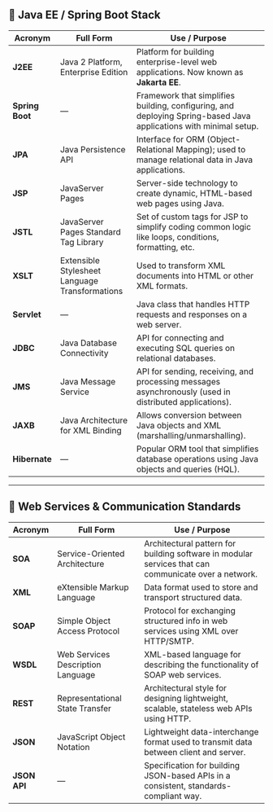 ## 🔹 Java EE / Spring Boot Stack

| **Acronym**     | **Full Form**                                  | **Use / Purpose**                                                                                                 |
| --------------- | ---------------------------------------------- | ----------------------------------------------------------------------------------------------------------------- |
| **J2EE**        | Java 2 Platform, Enterprise Edition            | Platform for building enterprise-level web applications. Now known as **Jakarta EE**.                             |
| **Spring Boot** | —                                              | Framework that simplifies building, configuring, and deploying Spring-based Java applications with minimal setup. |
| **JPA**         | Java Persistence API                           | Interface for ORM (Object-Relational Mapping); used to manage relational data in Java applications.               |
| **JSP**         | JavaServer Pages                               | Server-side technology to create dynamic, HTML-based web pages using Java.                                        |
| **JSTL**        | JavaServer Pages Standard Tag Library          | Set of custom tags for JSP to simplify coding common logic like loops, conditions, formatting, etc.               |
| **XSLT**        | Extensible Stylesheet Language Transformations | Used to transform XML documents into HTML or other XML formats.                                                   |
| **Servlet**     | —                                              | Java class that handles HTTP requests and responses on a web server.                                              |
| **JDBC**        | Java Database Connectivity                     | API for connecting and executing SQL queries on relational databases.                                             |
| **JMS**         | Java Message Service                           | API for sending, receiving, and processing messages asynchronously (used in distributed applications).            |
| **JAXB**        | Java Architecture for XML Binding              | Allows conversion between Java objects and XML (marshalling/unmarshalling).                                       |
| **Hibernate**   | —                                              | Popular ORM tool that simplifies database operations using Java objects and queries (HQL).                        |

---

## 🔹 Web Services & Communication Standards

| **Acronym**  | **Full Form**                     | **Use / Purpose**                                                                                    |
| ------------ | --------------------------------- | ---------------------------------------------------------------------------------------------------- |
| **SOA**      | Service-Oriented Architecture     | Architectural pattern for building software in modular services that can communicate over a network. |
| **XML**      | eXtensible Markup Language        | Data format used to store and transport structured data.                                             |
| **SOAP**     | Simple Object Access Protocol     | Protocol for exchanging structured info in web services using XML over HTTP/SMTP.                    |
| **WSDL**     | Web Services Description Language | XML-based language for describing the functionality of SOAP web services.                            |
| **REST**     | Representational State Transfer   | Architectural style for designing lightweight, scalable, stateless web APIs using HTTP.              |
| **JSON**     | JavaScript Object Notation        | Lightweight data-interchange format used to transmit data between client and server.                 |
| **JSON API** | —                                 | Specification for building JSON-based APIs in a consistent, standards-compliant way.                 |
